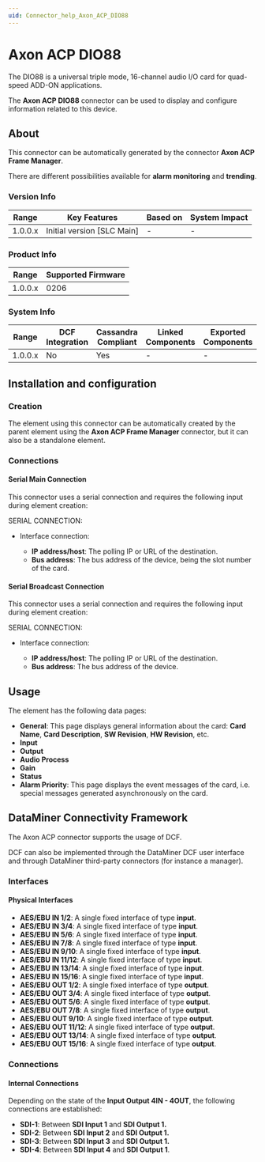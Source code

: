 ```yaml
---
uid: Connector_help_Axon_ACP_DIO88
---
```


# Axon ACP DIO88

The DIO88 is a universal triple mode, 16-channel audio I/O card for quad-speed ADD-ON applications.

The **Axon ACP DIO88** connector can be used to display and configure information related to this device.

## About

This connector can be automatically generated by the connector **Axon ACP Frame Manager**.

There are different possibilities available for **alarm monitoring** and **trending**.

### Version Info

| Range     | Key Features                 | Based on     | System Impact     |
|-----------|------------------------------|--------------|-------------------|
| 1.0.0.x   | Initial version [SLC Main]   | -            | -                 |

### Product Info

| Range     | Supported Firmware     |
|-----------|------------------------|
| 1.0.0.x   | 0206                   |

### System Info

| Range     | DCF Integration     | Cassandra Compliant     | Linked Components     | Exported Components     |
|-----------|---------------------|-------------------------|-----------------------|-------------------------|
| 1.0.0.x   | No                  | Yes                     | -                     | -                       |

## Installation and configuration

### Creation

The element using this connector can be automatically created by the parent element using the **Axon ACP Frame Manager** connector, but it can also be a standalone element.

### Connections

#### Serial Main Connection

This connector uses a serial connection and requires the following input during element creation:

SERIAL CONNECTION:

- Interface connection:

  - **IP address/host**: The polling IP or URL of the destination.
  - **Bus address**: The bus address of the device, being the slot number of the card.

#### Serial Broadcast Connection

This connector uses a serial connection and requires the following input during element creation:

SERIAL CONNECTION:

- Interface connection:

  - **IP address/host**: The polling IP or URL of the destination.
  - **Bus address**: The bus address of the device.

## Usage

The element has the following data pages:

- **General**: This page displays general information about the card: **Card Name**, **Card Description**, **SW Revision**, **HW Revision**, etc.
- **Input**
- **Output**
- **Audio Process**
- **Gain**
- **Status**
- **Alarm Priority**: This page displays the event messages of the card, i.e. special messages generated asynchronously on the card.

## DataMiner Connectivity Framework

The Axon ACP connector supports the usage of DCF.

DCF can also be implemented through the DataMiner DCF user interface and through DataMiner third-party connectors (for instance a manager).

### Interfaces

#### Physical Interfaces

- **AES/EBU IN 1/2**: A single fixed interface of type **input**.
- **AES/EBU IN 3/4**: A single fixed interface of type **input**.
- **AES/EBU IN 5/6**: A single fixed interface of type **input**.
- **AES/EBU IN 7/8**: A single fixed interface of type **input**.
- **AES/EBU IN 9/10**: A single fixed interface of type **input**.
- **AES/EBU IN 11/12**: A single fixed interface of type **input**.
- **AES/EBU IN 13/14**: A single fixed interface of type **input**.
- **AES/EBU IN 15/16**: A single fixed interface of type **input**.
- **AES/EBU OUT 1/2**: A single fixed interface of type **output**.
- **AES/EBU OUT 3/4**: A single fixed interface of type **output**.
- **AES/EBU OUT 5/6**: A single fixed interface of type **output**.
- **AES/EBU OUT 7/8**: A single fixed interface of type **output**.
- **AES/EBU OUT 9/10**: A single fixed interface of type **output**.
- **AES/EBU OUT 11/12**: A single fixed interface of type **output**.
- **AES/EBU OUT 13/14**: A single fixed interface of type **output**.
- **AES/EBU OUT 15/16**: A single fixed interface of type **output**.

### Connections

#### Internal Connections

Depending on the state of the **Input Output 4IN - 4OUT**, the following connections are established:

- **SDI-1**: Between **SDI Input 1** and **SDI Output 1.**
- **SDI-2**: Between **SDI Input 2** and **SDI Output 1.**
- **SDI-3**: Between **SDI Input 3** and **SDI Output 1.**
- **SDI-4**: Between **SDI Input 4** and **SDI Output 1**.
